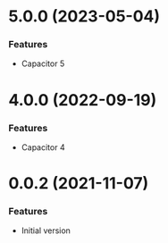 # 5.0.0 (2023-05-04)


### Features

* Capacitor 5


# 4.0.0 (2022-09-19)


### Features

* Capacitor 4


# 0.0.2 (2021-11-07)


### Features

* Initial version